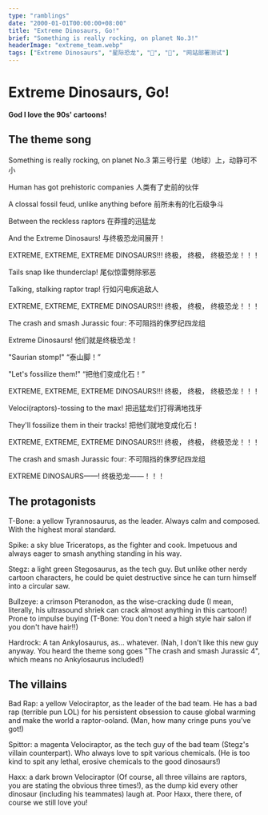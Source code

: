 ```yaml
---
type: "ramblings"
date: "2000-01-01T00:00:00+08:00"
title: "Extreme Dinosaurs, Go!"
brief: "Something is really rocking, on planet No.3!"
headerImage: "extreme_team.webp"
tags: ["Extreme Dinosaurs", "星际恐龙", "🦕", "🦖", "网站部署测试"]
---
```


# Extreme Dinosaurs, Go!

**God I love the 90s' cartoons!**

## The theme song

Something is really rocking, on planet No.3
第三号行星（地球）上，动静可不小

Human has got prehistoric companies
人类有了史前的伙伴

A clossal fossil feud, unlike anything before
前所未有的化石级争斗

Between the reckless raptors
在莽撞的迅猛龙

And the Extreme Dinosaurs!
与终极恐龙间展开！

EXTREME,
EXTREME,
EXTREME DINOSAURS!!!
终极，
终极，
终极恐龙！！！

Tails snap like thunderclap!
尾似惊雷劈除邪恶

Talking, stalking raptor trap!
行如闪电疾追敌人

EXTREME,
EXTREME,
EXTREME DINOSAURS!!!
终极，
终极，
终极恐龙！！！

The crash and smash Jurassic four:
不可阻挡的侏罗纪四龙组

Extreme Dinosaurs!
他们就是终极恐龙！

"Saurian stomp!"
“泰山脚！”

"Let's fossilize them!"
“把他们变成化石！”

EXTREME,
EXTREME,
EXTREME DINOSAURS!!!
终极，
终极，
终极恐龙！！！

Veloci(raptors)-tossing to the max!
把迅猛龙们打得满地找牙

They'll fossilize them in their tracks!
把他们就地变成化石！

EXTREME,
EXTREME,
EXTREME DINOSAURS!!!
终极，
终极，
终极恐龙！！！

The crash and smash Jurassic four:
不可阻挡的侏罗纪四龙组

EXTREME DINOSAURS——! 
终极恐龙——！！！

## The protagonists

T-Bone: a yellow Tyrannosaurus, as the leader. Always calm and composed. With the highest moral standard.

Spike: a sky blue Triceratops, as the fighter and cook. Impetuous and always eager to smash anything standing in his way.

Stegz: a light green Stegosaurus, as the tech guy. But unlike other nerdy cartoon characters, he could be quiet destructive since he can turn himself into a circular saw.

Bullzeye: a crimson Pteranodon, as the wise-cracking dude (I mean, literally, his ultrasound shriek can crack almost anything in this cartoon!) Prone to impulse buying (T-Bone: You don't need a high style hair salon if you don't have hair!!)

Hardrock: A tan Ankylosaurus, as... whatever. (Nah, I don't like this new guy anyway. You heard the theme song goes "The crash and smash Jurassic 4", which means no Ankylosaurus included!)

## The villains

Bad Rap: a yellow Velociraptor, as the leader of the bad team. He has a bad rap (terrible pun LOL) for his persistent obsession to cause global warming and make the world a raptor-ooland. (Man, how many cringe puns you've got!)

Spittor: a magenta Velociraptor, as the tech guy of the bad team (Stegz's villain counterpart). Who always love to spit various chemicals. (He is too kind to spit any lethal, erosive chemicals to the good dinosaurs!)

Haxx: a dark brown Velociraptor (Of course, all three villains are raptors, you are stating the obvious three times!), as the dump kid every other dinosaur (including his teammates) laugh at. Poor Haxx, there there, of course we still love you!
